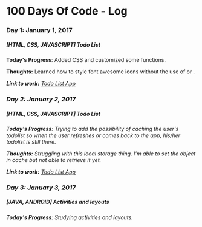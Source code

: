 # 100 Days Of Code - Log

### Day 1: January 1, 2017
##### [HTML, CSS, JAVASCRIPT] Todo List

**Today's Progress**: Added CSS and customized some functions.

**Thoughts:** Learned how to style font awesome icons without the use of <span> or <i>.

**Link to work:** [Todo List App](https://tod-o-ay.gomix.me/)

### Day 2: January 2, 2017
##### [HTML, CSS, JAVASCRIPT] Todo List

**Today's Progress**: Trying to add the possibility of caching the user's todolist so when the user refreshes or comes back to the app, his/her todolist is still there.

**Thoughts:** Struggling with this local storage thing. I'm able to set the object in cache but not able to retrieve it yet.

**Link to work:** [Todo List App](https://tod-o-ay.gomix.me/)

### Day 3: January 3, 2017
##### [JAVA, ANDROID] Activities and layouts

**Today's Progress**: Studying activities and layouts.

